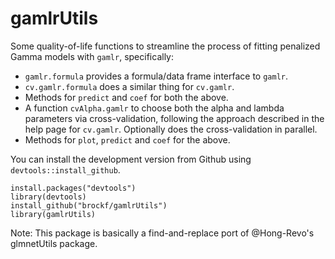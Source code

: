 # gamlrUtils

Some quality-of-life functions to streamline the process of fitting penalized Gamma models with `gamlr`, specifically:

* `gamlr.formula` provides a formula/data frame interface to `gamlr`.
* `cv.gamlr.formula` does a similar thing for `cv.gamlr`.
* Methods for `predict` and `coef` for both the above.
* A function `cvAlpha.gamlr` to choose both the alpha and lambda parameters via cross-validation, following the approach described in the help page for `cv.gamlr`. Optionally does the cross-validation in parallel.
* Methods for `plot`, `predict` and `coef` for the above.

You can install the development version from Github using `devtools::install_github`.

    install.packages("devtools")
    library(devtools)
    install_github("brockf/gamlrUtils")
    library(gamlrUtils)
    
Note: This package is basically a find-and-replace port of @Hong-Revo's glmnetUtils package.
